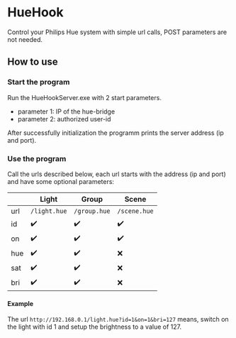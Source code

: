 # HueHook
Control your Philips Hue system with simple url calls, POST parameters are not needed.


## How to use

### Start the program
Run the HueHookServer.exe with 2 start parameters.
* parameter 1: IP of the hue-bridge
* parameter 2: authorized user-id

After successfully initialization the programm prints the server address (ip and port).

### Use the program

Call the urls described below, each url starts with the address (ip and port) and have some optional parameters:

|   |Light             |Group             |Scene             |
|---|------------------|------------------|------------------|
|url|`/light.hue`      |`/group.hue`      |`/scene.hue`      |
|id |:heavy_check_mark:|:heavy_check_mark:|:heavy_check_mark:|
|on |:heavy_check_mark:|:heavy_check_mark:|:heavy_check_mark:|
|hue|:heavy_check_mark:|:heavy_check_mark:|:x:               |
|sat|:heavy_check_mark:|:heavy_check_mark:|:x:               |
|bri|:heavy_check_mark:|:heavy_check_mark:|:x:               |

#### Example
The url `http://192.168.0.1/light.hue?id=1&on=1&bri=127` means, switch on the light with id 1 and setup the brightness to a value of 127.
